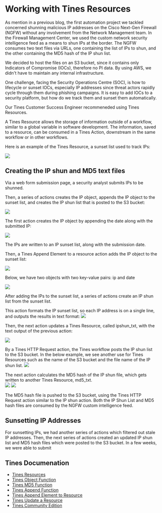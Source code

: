 # Working with Tines Resources

As mention in a previous blog, the first automation project we tackled concerned shunning malicious IP addresses on the Cisco Next-Gen Firewall (NGFW) without any involvement from the Network Management team.  In the Firewall Management Center, we used the custom network security intelligence feed as a means to shun IPs at the border.  The NGFW consumes two text files via URLs, one containing the list of IPs to shun, and the other containing the MD5 hash of the IP shun list.  

We decided to host the files on an S3 bucket, since it contains only Indicators of Compromise (IOCs), therefore no PI data. By using AWS, we didn't have to maintain any internal infrastructure.

One challenge, facing the Security Operations Centre (SOC), is how to lifecycle or sunset IOCs, especially IP addresses since threat actors rapidly cycle through them during phishing campaigns.  It is easy to add IOCs to a security platform, but how do we track them and sunset them automatically.

Our Tines Customer Success Engineer recommeneded using Tines Resources.  

A Tines Resource allows the storage of information outside of a workflow, similar to a global variable in software development.  The information, saved to a resource, can be consumed in a Tines Action, downstream in the same workflow or in other workflows.

Here is an example of the Tines Resource, a sunset list used to track IPs:

<img src="./images/new_resource_sunset_list.png">

## Creating the IP shun and MD5 text files

Via a web form submission page, a security analyst submits IPs to be shunned.

Then, a series of actions creates the IP object, appends the IP object to the sunset list, and creates the IP shun list that is posted to the S3 bucket:

<img src="./images/Append_Series_of_Actions.png">

The first action creates the IP object by appending the date along with the submitted IP:

<img src="./images/append_IP_object-1.png">
 
 The IPs are written to an IP sunset list, along with the submission date. 

 Then, a Tines Append Element to a resource action adds the IP object to the sunset list:

<img src="./images/append_IP_object-2.png">

 Below, we have two objects with two key-value pairs: ip and date

 <img src="./images/sunset_list_object.png">

After adding the IPs to the sunset list, a series of actions create an IP shun list from the sunset list. 

This action formats the IP sunset list, so each IP address is on a single line, and outputs the results in text format:
<img src="./images/clean_up_ip_txt_action.png">

Then, the next action updates a Tines Resource, called ipshun_txt, with the text output of the previous action:


<img src="./images/update_ip_shun_list_resource.png">

 By a Tines HTTP Request action, the Tines workflow posts the IP shun list to the S3 bucket. In the below example, we see another use for Tines Resources such as the name of the S3 bucket and the file name of the IP shun list.
 <img src="./images/HTTP_Action_S3_Put_Object.png">
 
The next action calculates the MD5 hash of the IP shun file, which gets written to another Tines Resource, md5_txt.  
 <img src="./images/calculate_hash_action.png">
  <img src="./images/update_md5_hash_resource.png">

The MD5 hash file is pushed to the S3 bucket, using the Tines HTTP Request action similar to the IP shun action.  Both the IP Shun List and MD5 hash files are consumed by the NGFW custom intelligence feed.
## Sunsetting IP Addresses
For sunsetting IPs, we had another series of actions which filtered out stale IP addresses.  Then, the next series of actions created an updated IP shun list and MD5 hash files which were posted to the S3 bucket.   In a few weeks, we were able to submit 

## Tines Documenation
- [Tines Resources](https://www.tines.com/docs/resources/)
- [Tines Object Function](https://www.tines.com/docs/formulas/functions/object/)
- [Tines MD5 Function](https://www.tines.com/docs/formulas/functions/md5/)
- [Tines Append Function](https://www.tines.com/docs/formulas/functions/append/)
- [Tines Append Element to Resource](https://www.tines.com/api/resources/append-element/)
- [Tines Update a Resource](https://www.tines.com/api/resources/update/)
- [Tines Community Edition](https://www.tines.com/pricing/)